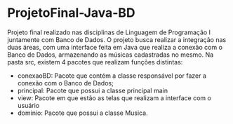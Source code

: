 # ProjetoFinal-Java-BD
Projeto final realizado nas disciplinas de Linguagem de Programação I juntamente com Banco de Dados.
O projeto busca realizar a integração nas duas áreas, com uma interface feita em Java que realiza a conexão com o Banco de Dados, armazenando as músicas cadastradas no mesmo.
Na pasta src, existem 4 pacotes que realizam funções distintas:
- conexaoBD: Pacote que contém a classe responsável por fazer a conexão com o Banco de Dados;
- principal: Pacote que possui a classe principal main
- view: Pacote em que estão as telas que realizam a interface com o usuário
- dominio: Pacote que possui a classe Musica.
